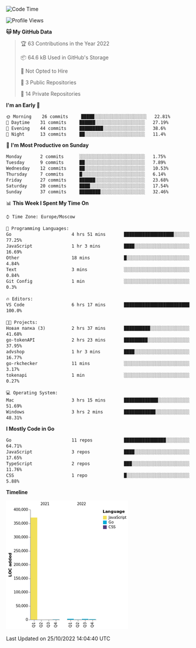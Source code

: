 <!--START_SECTION:waka-->
![Code Time](http://img.shields.io/badge/Code%20Time-432%20hrs%2027%20mins-blue)

![Profile Views](http://img.shields.io/badge/Profile%20Views-0-blue)

**🐱 My GitHub Data** 

> 🏆 63 Contributions in the Year 2022
 > 
> 📦 64.6 kB Used in GitHub's Storage 
 > 
> 🚫 Not Opted to Hire
 > 
> 📜 3 Public Repositories 
 > 
> 🔑 14 Private Repositories  
 > 
**I'm an Early 🐤** 

```text
🌞 Morning    26 commits     █████░░░░░░░░░░░░░░░░░░░░   22.81% 
🌆 Daytime    31 commits     ██████░░░░░░░░░░░░░░░░░░░   27.19% 
🌃 Evening    44 commits     █████████░░░░░░░░░░░░░░░░   38.6% 
🌙 Night      13 commits     ██░░░░░░░░░░░░░░░░░░░░░░░   11.4%

```
📅 **I'm Most Productive on Sunday** 

```text
Monday       2 commits      ░░░░░░░░░░░░░░░░░░░░░░░░░   1.75% 
Tuesday      9 commits      ██░░░░░░░░░░░░░░░░░░░░░░░   7.89% 
Wednesday    12 commits     ██░░░░░░░░░░░░░░░░░░░░░░░   10.53% 
Thursday     7 commits      █░░░░░░░░░░░░░░░░░░░░░░░░   6.14% 
Friday       27 commits     ██████░░░░░░░░░░░░░░░░░░░   23.68% 
Saturday     20 commits     ████░░░░░░░░░░░░░░░░░░░░░   17.54% 
Sunday       37 commits     ████████░░░░░░░░░░░░░░░░░   32.46%

```


📊 **This Week I Spent My Time On** 

```text
⌚︎ Time Zone: Europe/Moscow

💬 Programming Languages: 
Go                       4 hrs 51 mins       ███████████████████░░░░░░   77.25% 
JavaScript               1 hr 3 mins         ████░░░░░░░░░░░░░░░░░░░░░   16.69% 
Other                    18 mins             █░░░░░░░░░░░░░░░░░░░░░░░░   4.84% 
Text                     3 mins              ░░░░░░░░░░░░░░░░░░░░░░░░░   0.84% 
Git Config               1 min               ░░░░░░░░░░░░░░░░░░░░░░░░░   0.3%

🔥 Editors: 
VS Code                  6 hrs 17 mins       █████████████████████████   100.0%

🐱‍💻 Projects: 
Новая папка (3)          2 hrs 37 mins       ██████████░░░░░░░░░░░░░░░   41.68% 
go-tokenAPI              2 hrs 23 mins       █████████░░░░░░░░░░░░░░░░   37.95% 
advshop                  1 hr 3 mins         ████░░░░░░░░░░░░░░░░░░░░░   16.77% 
go-rkchecker             11 mins             ░░░░░░░░░░░░░░░░░░░░░░░░░   3.17% 
tokenapi                 1 min               ░░░░░░░░░░░░░░░░░░░░░░░░░   0.27%

💻 Operating System: 
Mac                      3 hrs 15 mins       █████████████░░░░░░░░░░░░   51.69% 
Windows                  3 hrs 2 mins        ████████████░░░░░░░░░░░░░   48.31%

```

**I Mostly Code in Go** 

```text
Go                       11 repos            ████████████████░░░░░░░░░   64.71% 
JavaScript               3 repos             ████░░░░░░░░░░░░░░░░░░░░░   17.65% 
TypeScript               2 repos             ███░░░░░░░░░░░░░░░░░░░░░░   11.76% 
CSS                      1 repo              █░░░░░░░░░░░░░░░░░░░░░░░░   5.88%

```


**Timeline**

![Chart not found](https://raw.githubusercontent.com/jeezft/jeezft/main/charts/bar_graph.png) 


 Last Updated on 25/10/2022 14:04:40 UTC
<!--END_SECTION:waka-->
